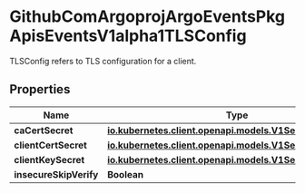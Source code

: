 

# GithubComArgoprojArgoEventsPkgApisEventsV1alpha1TLSConfig

TLSConfig refers to TLS configuration for a client.

## Properties

Name | Type | Description | Notes
------------ | ------------- | ------------- | -------------
**caCertSecret** | [**io.kubernetes.client.openapi.models.V1SecretKeySelector**](io.kubernetes.client.openapi.models.V1SecretKeySelector.md) |  |  [optional]
**clientCertSecret** | [**io.kubernetes.client.openapi.models.V1SecretKeySelector**](io.kubernetes.client.openapi.models.V1SecretKeySelector.md) |  |  [optional]
**clientKeySecret** | [**io.kubernetes.client.openapi.models.V1SecretKeySelector**](io.kubernetes.client.openapi.models.V1SecretKeySelector.md) |  |  [optional]
**insecureSkipVerify** | **Boolean** |  |  [optional]




